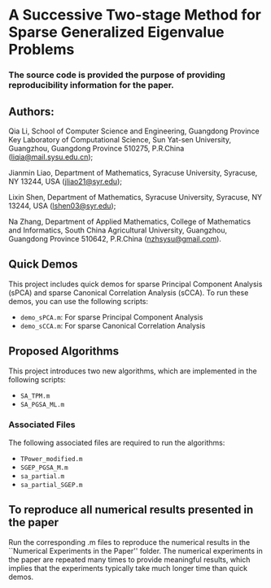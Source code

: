 # A Successive Two-stage Method for Sparse Generalized Eigenvalue Problems
### The source code is provided the purpose of providing reproducibility information for the paper.
## Authors: 
Qia Li, School of Computer Science and Engineering, Guangdong Province Key Laboratory of Computational Science, Sun Yat-sen University, Guangzhou, Guangdong Province 510275, P.R.China (liqia@mail.sysu.edu.cn);

Jianmin Liao, Department of Mathematics, Syracuse University, Syracuse, NY 13244, USA (jliao21@syr.edu);

Lixin Shen, Department of Mathematics, Syracuse University, Syracuse, NY 13244, USA (lshen03@syr.edu);

Na Zhang, Department of Applied Mathematics, College of Mathematics and Informatics, South China Agricultural University, Guangzhou, Guangdong Province 510642, P.R.China (nzhsysu@gmail.com).

## Quick Demos 

This project includes quick demos for sparse Principal Component Analysis (sPCA) and sparse Canonical Correlation Analysis (sCCA). To run these demos, you can use the following scripts:

- `demo_sPCA.m`: For sparse Principal Component Analysis
- `demo_sCCA.m`: For sparse Canonical Correlation Analysis

## Proposed Algorithms

This project introduces two new algorithms, which are implemented in the following scripts:

- `SA_TPM.m`
- `SA_PGSA_ML.m`

### Associated Files

The following associated files are required to run the algorithms:

- `TPower_modified.m`
- `SGEP_PGSA_M.m`
- `sa_partial.m`
- `sa_partial_SGEP.m`

## To reproduce all numerical results presented in the paper

Run the corresponding .m files to reproduce the numerical results in the ``Numerical Experiments in the Paper'' folder. The numerical experiments in the paper are repeated many times to provide meaningful results, which implies that the experiments typically take much longer time than quick demos.

